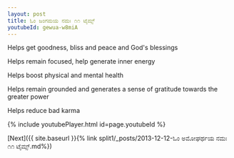 ```yaml
---
layout: post
title: ಓಂ ಜಂಗಮಯ ನಮಃ ೧೧ ಟೈಮ್ಸ್
youtubeId: gewua-w8miA
---
```

 
 
Helps get goodness, bliss and peace and God's blessings
 
Helps remain focused, help generate inner energy 
 
Helps boost physical and mental health 
 
Helps remain grounded and generates a sense of gratitude towards the greater power 
 
Helps reduce bad karma
 
 
 
 


{% include youtubePlayer.html id=page.youtubeId %}
 
[Next]({{ site.baseurl }}{% link  split1/_posts/2013-12-12-ಓಂ ಅಮೋಘರ್ಥಯ ನಮಃ ೧೧ ಟೈಮ್ಸ್.md%})
 
